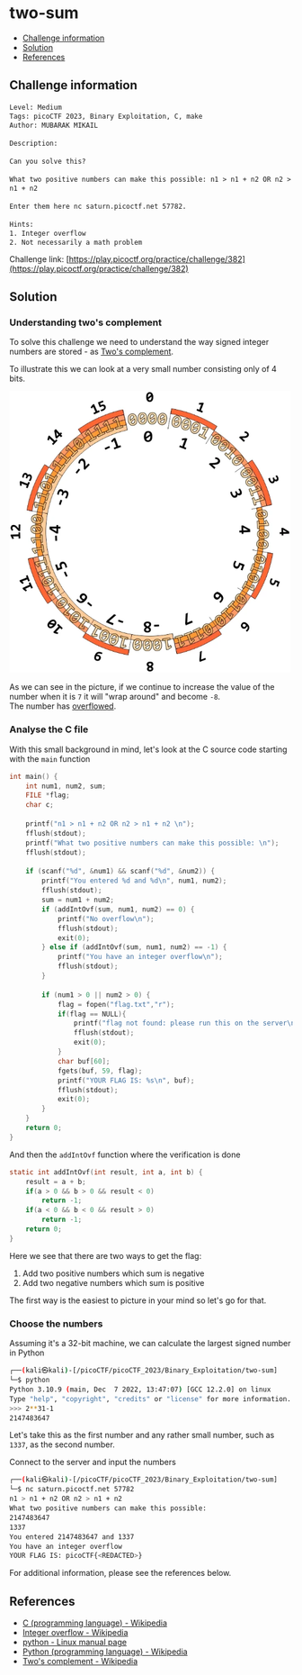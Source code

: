 # two-sum

- [Challenge information](#challenge-information)
- [Solution](#solution)
- [References](#references)

## Challenge information

```text
Level: Medium
Tags: picoCTF 2023, Binary Exploitation, C, make
Author: MUBARAK MIKAIL

Description:

Can you solve this?

What two positive numbers can make this possible: n1 > n1 + n2 OR n2 > n1 + n2

Enter them here nc saturn.picoctf.net 57782.
 
Hints:
1. Integer overflow
2. Not necessarily a math problem
```

Challenge link: [https://play.picoctf.org/practice/challenge/382](https://play.picoctf.org/practice/challenge/382)

## Solution

### Understanding two's complement

To solve this challenge we need to understand the way signed integer numbers are stored - as [Two's complement](https://en.wikipedia.org/wiki/Two%27s_complement).

To illustrate this we can look at a very small number consisting only of 4 bits.

<img src="Twos_complement.png" alt="Two's complement illustation" style="width:500px;"/>

As we can see in the picture, if we continue to increase the value of the number when it is `7` it will "wrap around" and become `-8`.  
The number has [overflowed](https://en.wikipedia.org/wiki/Integer_overflow).

### Analyse the C file

With this small background in mind, let's look at the C source code starting with the `main` function

```c
int main() {
    int num1, num2, sum;
    FILE *flag;
    char c;

    printf("n1 > n1 + n2 OR n2 > n1 + n2 \n");
    fflush(stdout);
    printf("What two positive numbers can make this possible: \n");
    fflush(stdout);
    
    if (scanf("%d", &num1) && scanf("%d", &num2)) {
        printf("You entered %d and %d\n", num1, num2);
        fflush(stdout);
        sum = num1 + num2;
        if (addIntOvf(sum, num1, num2) == 0) {
            printf("No overflow\n");
            fflush(stdout);
            exit(0);
        } else if (addIntOvf(sum, num1, num2) == -1) {
            printf("You have an integer overflow\n");
            fflush(stdout);
        }

        if (num1 > 0 || num2 > 0) {
            flag = fopen("flag.txt","r");
            if(flag == NULL){
                printf("flag not found: please run this on the server\n");
                fflush(stdout);
                exit(0);
            }
            char buf[60];
            fgets(buf, 59, flag);
            printf("YOUR FLAG IS: %s\n", buf);
            fflush(stdout);
            exit(0);
        }
    }
    return 0;
}
```

And then the `addIntOvf` function where the verification is done

```c
static int addIntOvf(int result, int a, int b) {
    result = a + b;
    if(a > 0 && b > 0 && result < 0)
        return -1;
    if(a < 0 && b < 0 && result > 0)
        return -1;
    return 0;
}
```

Here we see that there are two ways to get the flag:

1. Add two positive numbers which sum is negative
2. Add two negative numbers which sum is positive

The first way is the easiest to picture in your mind so let's go for that.

### Choose the numbers

Assuming it's a 32-bit machine, we can calculate the largest signed number in Python

```bash
┌──(kali㉿kali)-[/picoCTF/picoCTF_2023/Binary_Exploitation/two-sum]
└─$ python                                                 
Python 3.10.9 (main, Dec  7 2022, 13:47:07) [GCC 12.2.0] on linux
Type "help", "copyright", "credits" or "license" for more information.
>>> 2**31-1
2147483647
```

Let's take this as the first number and any rather small number, such as `1337`, as the second number.

Connect to the server and input the numbers

```bash
┌──(kali㉿kali)-[/picoCTF/picoCTF_2023/Binary_Exploitation/two-sum]
└─$ nc saturn.picoctf.net 57782
n1 > n1 + n2 OR n2 > n1 + n2 
What two positive numbers can make this possible: 
2147483647
1337
You entered 2147483647 and 1337
You have an integer overflow
YOUR FLAG IS: picoCTF{<REDACTED>}
```

For additional information, please see the references below.

## References

- [C (programming language) - Wikipedia](https://en.wikipedia.org/wiki/C_(programming_language))
- [Integer overflow - Wikipedia](https://en.wikipedia.org/wiki/Integer_overflow)
- [python - Linux manual page](https://linux.die.net/man/1/python)
- [Python (programming language) - Wikipedia](https://en.wikipedia.org/wiki/Python_(programming_language))
- [Two's complement - Wikipedia](https://en.wikipedia.org/wiki/Two%27s_complement)
